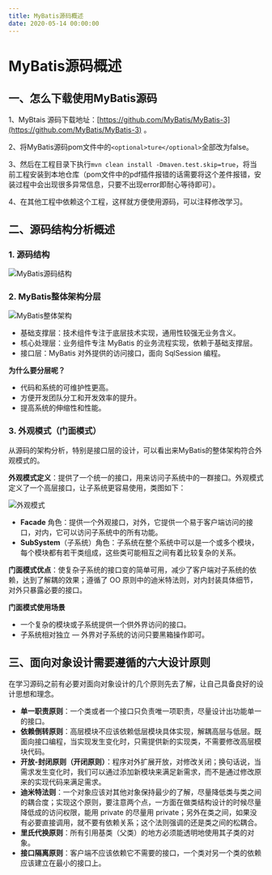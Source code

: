 ```yaml
---
title: MyBatis源码概述
date: 2020-05-14 00:00:00
---
```


# MyBatis源码概述

## 一、怎么下载使用MyBatis源码

1、MyBtais 源码下载地址：[https://github.com/MyBatis/MyBatis-3](https://github.com/MyBatis/MyBatis-3) 。

2、将MyBatis源码pom文件中的`<optional>ture</optional>`全部改为false。

3、然后在工程目录下执行`mvn clean install -Dmaven.test.skip=true`，将当前工程安装到本地仓库（pom文件中的pdf插件报错的话需要将这个差件报错，安装过程中会出现很多异常信息，只要不出现error即耐心等待即可）。

4、在其他工程中依赖这个工程，这样就方便使用源码，可以注释修改学习。

## 二、源码结构分析概述

### 1. 源码结构

![MyBatis源码结构](https://juzicoding.com/img/blog/166464018016816.webp)

### 2. MyBatis整体架构分层

![MyBatis整体架构](https://juzicoding.com/img/blog/166464018022112.webp)

- 基础支撑层：技术组件专注于底层技术实现，通用性较强无业务含义。
- 核心处理层：业务组件专注 MyBatis 的业务流程实现，依赖于基础支撑层。
- 接口层：MyBatis 对外提供的访问接口，面向 SqlSession 编程。

**为什么要分层呢？**

- 代码和系统的可维护性更高。
- 方便开发团队分工和开发效率的提升。
- 提高系统的伸缩性和性能。

### 3. 外观模式（门面模式）

从源码的架构分析，特别是接口层的设计，可以看出来MyBatis的整体架构符合外观模式的。

**外观模式定义**：提供了一个统一的接口，用来访问子系统中的一群接口。外观模式定义了一个高层接口，让子系统更容易使用，类图如下：

![外观模式](https://juzicoding.com/img/blog/166464018032135.webp)

- **Facade** 角色：提供一个外观接口，对外，它提供一个易于客户端访问的接口，对内，它可以访问子系统中的所有功能。
- **SubSystem**（子系统）角色：子系统在整个系统中可以是一个或多个模块，每个模块都有若干类组成，这些类可能相互之间有着比较复杂的关系。

**门面模式优点**：使复杂子系统的接口变的简单可用，减少了客户端对子系统的依赖，达到了解耦的效果；遵循了 OO 原则中的迪米特法则，对内封装具体细节，对外只暴露必要的接口。

**门面模式使用场景**

- 一个复杂的模块或子系统提供一个供外界访问的接口。
- 子系统相对独立 ― 外界对子系统的访问只要黑箱操作即可。

## 三、面向对象设计需要遵循的六大设计原则

在学习源码之前有必要对面向对象设计的几个原则先去了解，让自己具备良好的设计思想和理念。

- **单一职责原则**：一个类或者一个接口只负责唯一项职责，尽量设计出功能单一的接口。
- **依赖倒转原则**：高层模块不应该依赖低层模块具体实现，解耦高层与低层。既面向接口编程，当实现发生变化时，只需提供新的实现类，不需要修改高层模块代码。
- **开放-封闭原则（开闭原则）**：程序对外扩展开放，对修改关闭；换句话说，当需求发生变化时，我们可以通过添加新模块来满足新需求，而不是通过修改原来的实现代码来满足需求。
- **迪米特法则**：一个对象应该对其他对象保持最少的了解，尽量降低类与类之间的耦合度；实现这个原则，要注意两个点，一方面在做类结构设计的时候尽量降低成的访问权限，能用 private 的尽量用 private；另外在类之间，如果没有必要直接调用，就不要有依赖关系；这个法则强调的还是类之间的松耦合。
- **里氏代换原则**：所有引用基类（父类）的地方必须能透明地使用其子类的对象。
- **接口隔离原则**：客户端不应该依赖它不需要的接口，一个类对另一个类的依赖应该建立在最小的接口上。